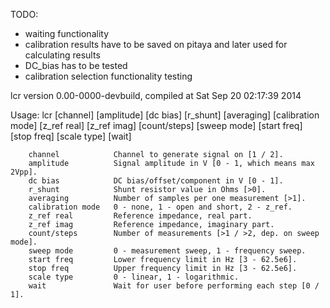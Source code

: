 TODO:
- waiting functionality
- calibration results have to be saved on pitaya and later used for calculating results
- DC_bias has to be tested
- calibration selection functionality testing

lcr version 0.00-0000-devbuild, compiled at Sat Sep 20 02:17:39 2014

Usage: lcr [channel] [amplitude] [dc bias] [r_shunt] [averaging] [calibration mode] [z_ref real] [z_ref imag] [count/steps] [sweep mode] [start freq] [stop freq] [scale type] [wait]

        channel            Channel to generate signal on [1 / 2].
        amplitude          Signal amplitude in V [0 - 1, which means max 2Vpp].
        dc bias            DC bias/offset/component in V [0 - 1].
        r_shunt            Shunt resistor value in Ohms [>0].
        averaging          Number of samples per one measurement [>1].
        calibration mode   0 - none, 1 - open and short, 2 - z_ref.
        z_ref real         Reference impedance, real part.
        z_ref imag         Reference impedance, imaginary part.
        count/steps        Number of measurements [>1 / >2, dep. on sweep mode].
        sweep mode         0 - measurement sweep, 1 - frequency sweep.
        start freq         Lower frequency limit in Hz [3 - 62.5e6].
        stop freq          Upper frequency limit in Hz [3 - 62.5e6].
        scale type         0 - linear, 1 - logarithmic.
        wait               Wait for user before performing each step [0 / 1].